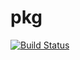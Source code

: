 # pkg

[![Build Status](https://travis-ci.com/zeit/pkg.svg?token=CPbpm6MRBVbWVmDFaLxs&branch=master)](https://travis-ci.com/zeit/pkg)
